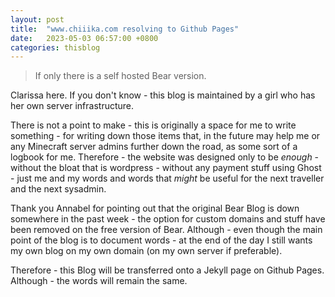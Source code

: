 ```yaml
---
layout: post
title:  "www.chiiika.com resolving to Github Pages"
date:   2023-05-03 06:57:00 +0800
categories: thisblog
---
```


> If only there is a self hosted Bear version.

Clarissa here. If you don't know - this blog is maintained by a girl who has her own server infrastructure.

There is not a point to make - this is originally a space for me to write something - for writing down those items that, in the future may help me or any Minecraft server admins further down the road, as some sort of a logbook for me. Therefore - the website was designed only to be *enough* - without the bloat that is wordpress - without any payment stuff using Ghost - just me and my words and words that *might* be useful for the next traveller and the next sysadmin.

Thank you Annabel for pointing out that the original Bear Blog is down somewhere in the past week - the option for custom domains and stuff have been removed on the free version of Bear. Although - even though the main point of the blog is to document words - at the end of the day I still wants my own blog on my own domain (on my own server if preferable).

Therefore - this Blog will be transferred onto a Jekyll page on Github Pages. Although - the words will remain the same.